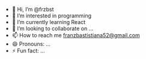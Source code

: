 - 👋 Hi, I’m @frzbst
- 👀 I’m interested in programming
- 🌱 I’m currently learning React
- 💞️ I’m looking to collaborate on ...
- 📫 How to reach me franzbastistiana52@gmail.com
- 😄 Pronouns: ...
- ⚡ Fun fact: ...

<!---
frzbst/frzbst is a ✨ special ✨ repository because its `README.md` (this file) appears on your GitHub profile.
You can click the Preview link to take a look at your changes.
--->
